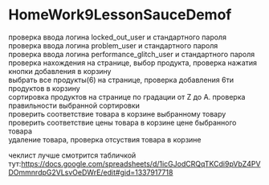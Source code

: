 # HomeWork9LessonSauceDemof 
проверка ввода логина locked_out_user и стандартного пароля	                                        
проверка ввода логина problem_user и стандартного пароля	                                       
проверка ввода логина performance_glitch_user и стандартного пароля	                                
проверка нахождения на странице, выбор продукта, проверка нажатия кнопки добавления в корзину	       
выбрать все продукты(6) на странице, проверка добавления 6ти продуктов в корзину	                
сортировка продуктов на странице по градации от Z до A. проверка правильности выбранной сортировки	
проверить соответствие товара в корзине выбранному товару	                                        
проверить соответствие цены товара в корзине цене быбранного товара	                               
удаление товара, проверка отсуствия товара в корзине	                                                

чеклист лучше смотрится табличкой тут:https://docs.google.com/spreadsheets/d/1icGJodCRQqTKCdi9pVbZ4PVDOmmnrdpG2VLsvOeDWrE/edit#gid=1337917718
